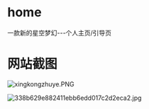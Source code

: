 # home
一款新的星空梦幻---个人主页/引导页
# 网站截图
![xingkongzhuye.PNG](https://img01.anheyu.com/useruploads/156/2024/03/27/6604350663c78.png)



![338b629e882411ebb6edd017c2d2eca2.jpg](https://img01.anheyu.com/useruploads/156/2023/05/04/64537b4b3e065.jpg)
